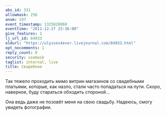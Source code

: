 ```yaml
---
abs_id: 331
allowmask: 256
anum: 197
event_timestamp: 1325028960
eventtime: "2011-12-27 23:36:00"
give_features: 1
lj_url_id: 84933
oldurl: "https://ulysses4ever.livejournal.com/84933.html"
opt_nocomments: 1
reply_count: 0
security: usemask
taglist: internal, live
title: Свадебное
---
```


Так тяжело проходить мимо витрин магазинов со свадебными платьями,
которые, как назло, стали часто попадаться на пути. Скоро, наверное,
буду стараться обходить стороной…

Она ведь даже не позовёт меня на свою свадьбу. Надеюсь, смогу увидеть
фотографии.


